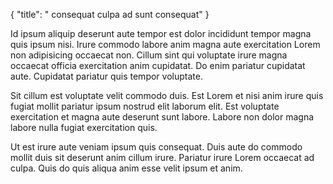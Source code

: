 {
  "title": " consequat culpa ad sunt consequat"
}

Id ipsum aliquip deserunt aute tempor est dolor incididunt tempor magna quis ipsum nisi. Irure commodo labore anim magna aute exercitation Lorem non adipisicing occaecat non. Cillum sint qui voluptate irure magna occaecat officia exercitation anim cupidatat. Do enim pariatur cupidatat aute. Cupidatat pariatur quis tempor voluptate.

Sit cillum est voluptate velit commodo duis. Est Lorem et nisi anim irure quis fugiat mollit pariatur ipsum nostrud elit laborum elit. Est voluptate exercitation et magna aute deserunt sunt labore. Labore non dolor magna labore nulla fugiat exercitation quis.

Ut est irure aute veniam ipsum quis consequat. Duis aute do commodo mollit duis sit deserunt anim cillum irure. Pariatur irure Lorem occaecat ad culpa. Quis do quis aliqua anim esse velit ipsum et anim.